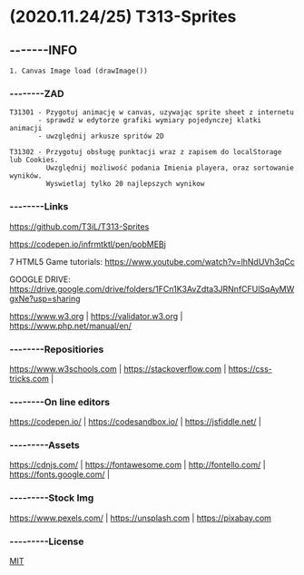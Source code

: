 # (2020.11.24/25) T313-Sprites



## -------INFO
```ww
1. Canvas Image load (drawImage())
```

### --------ZAD
```
T31301 - Pzygotuj animację w canvas, uzywając sprite sheet z internetu
       - sprawdź w edytorze grafiki wymiary pojedynczej klatki animacji
       - uwzględnij arkusze spritów 2D

T31302 - Przygotuj obsługę punktacji wraz z zapisem do localStorage lub Cookies. 
         Uwzględnij możliwość podania Imienia playera, oraz sortowanie wyników.
         Wyswietlaj tylko 20 najlepszych wynikow

```
### --------Links
https://github.com/T3iL/T313-Sprites

https://codepen.io/infrmtktl/pen/pobMEBj

7 HTML5 Game tutorials: https://www.youtube.com/watch?v=lhNdUVh3qCc

GOOGLE DRIVE: https://drive.google.com/drive/folders/1FCn1K3AvZdta3JRNnfCFUlSqAyMWgxNe?usp=sharing

https://www.w3.org | https://validator.w3.org | https://www.php.net/manual/en/
### --------Repositiories
https://www.w3schools.com | https://stackoverflow.com | https://css-tricks.com |
### --------On line editors
https://codepen.io/ | https://codesandbox.io/ | https://jsfiddle.net/ |
### ---------Assets
https://cdnjs.com/ | https://fontawesome.com | http://fontello.com/ | https://fonts.google.com/ |
### ---------Stock Img
https://www.pexels.com/ | https://unsplash.com | https://pixabay.com
### ---------License
[MIT](https://choosealicense.com/licenses/mit/)
